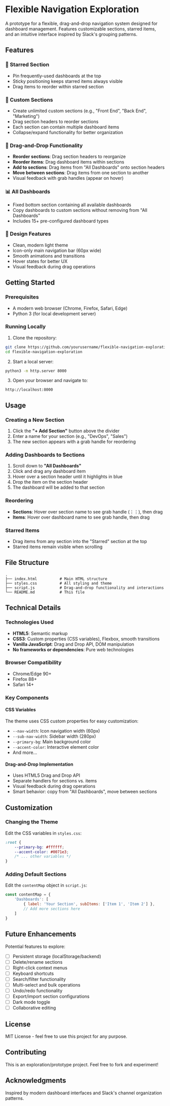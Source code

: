 # Flexible Navigation Exploration

A prototype for a flexible, drag-and-drop navigation system designed for dashboard management. Features customizable sections, starred items, and an intuitive interface inspired by Slack's grouping patterns.

## Features

### 🌟 Starred Section
- Pin frequently-used dashboards at the top
- Sticky positioning keeps starred items always visible
- Drag items to reorder within starred section

### 📁 Custom Sections
- Create unlimited custom sections (e.g., "Front End", "Back End", "Marketing")
- Drag section headers to reorder sections
- Each section can contain multiple dashboard items
- Collapse/expand functionality for better organization

### 🎯 Drag-and-Drop Functionality
- **Reorder sections**: Drag section headers to reorganize
- **Reorder items**: Drag dashboard items within sections
- **Add to sections**: Drag items from "All Dashboards" onto section headers
- **Move between sections**: Drag items from one section to another
- Visual feedback with grab handles (appear on hover)

### 📊 All Dashboards
- Fixed bottom section containing all available dashboards
- Copy dashboards to custom sections without removing from "All Dashboards"
- Includes 15+ pre-configured dashboard types

### 🎨 Design Features
- Clean, modern light theme
- Icon-only main navigation bar (60px wide)
- Smooth animations and transitions
- Hover states for better UX
- Visual feedback during drag operations

## Getting Started

### Prerequisites
- A modern web browser (Chrome, Firefox, Safari, Edge)
- Python 3 (for local development server)

### Running Locally

1. Clone the repository:
```bash
git clone https://github.com/yourusername/flexible-navigation-exploration.git
cd flexible-navigation-exploration
```

2. Start a local server:
```bash
python3 -m http.server 8000
```

3. Open your browser and navigate to:
```
http://localhost:8000
```

## Usage

### Creating a New Section
1. Click the **"+ Add Section"** button above the divider
2. Enter a name for your section (e.g., "DevOps", "Sales")
3. The new section appears with a grab handle for reordering

### Adding Dashboards to Sections
1. Scroll down to **"All Dashboards"**
2. Click and drag any dashboard item
3. Hover over a section header until it highlights in blue
4. Drop the item on the section header
5. The dashboard will be added to that section

### Reordering
- **Sections**: Hover over section name to see grab handle (⋮⋮), then drag
- **Items**: Hover over dashboard name to see grab handle, then drag

### Starred Items
- Drag items from any section into the "Starred" section at the top
- Starred items remain visible when scrolling

## File Structure

```
.
├── index.html          # Main HTML structure
├── styles.css          # All styling and theme
├── script.js           # Drag-and-drop functionality and interactions
└── README.md           # This file
```

## Technical Details

### Technologies Used
- **HTML5**: Semantic markup
- **CSS3**: Custom properties (CSS variables), Flexbox, smooth transitions
- **Vanilla JavaScript**: Drag and Drop API, DOM manipulation
- **No frameworks or dependencies**: Pure web technologies

### Browser Compatibility
- Chrome/Edge 90+
- Firefox 88+
- Safari 14+

### Key Components

#### CSS Variables
The theme uses CSS custom properties for easy customization:
- `--nav-width`: Icon navigation width (60px)
- `--sub-nav-width`: Sidebar width (280px)
- `--primary-bg`: Main background color
- `--accent-color`: Interactive element color
- And more...

#### Drag-and-Drop Implementation
- Uses HTML5 Drag and Drop API
- Separate handlers for sections vs. items
- Visual feedback during drag operations
- Smart behavior: copy from "All Dashboards", move between sections

## Customization

### Changing the Theme
Edit the CSS variables in `styles.css`:

```css
:root {
    --primary-bg: #ffffff;
    --accent-color: #0071e3;
    /* ... other variables */
}
```

### Adding Default Sections
Edit the `contentMap` object in `script.js`:

```javascript
const contentMap = {
    'Dashboards': [
        { label: 'Your Section', subItems: ['Item 1', 'Item 2'] },
        // Add more sections here
    ]
}
```

## Future Enhancements

Potential features to explore:
- [ ] Persistent storage (localStorage/backend)
- [ ] Delete/rename sections
- [ ] Right-click context menus
- [ ] Keyboard shortcuts
- [ ] Search/filter functionality
- [ ] Multi-select and bulk operations
- [ ] Undo/redo functionality
- [ ] Export/import section configurations
- [ ] Dark mode toggle
- [ ] Collaborative editing

## License

MIT License - feel free to use this project for any purpose.

## Contributing

This is an exploration/prototype project. Feel free to fork and experiment!

## Acknowledgments

Inspired by modern dashboard interfaces and Slack's channel organization patterns.

